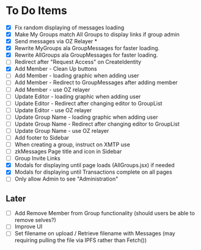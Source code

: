 # To Do Items

- [x] Fix random displaying of messages loading
- [x] Make My Groups match All Groups to display links if group admin
- [x] Send messages via OZ Relayer *
- [x] Rewrite MyGroups ala GroupMessages for faster loading.
- [x] Rewrite AllGroups ala GroupMessages for faster loading.
- [ ] Redirect after "Request Access" on CreateIdentity
- [x] Add Member - Clean Up buttons
- [ ] Add Member - loading graphic when adding user
- [ ] Add Member - Redirect to GroupMessages after adding member
- [ ] Add Member - use OZ relayer
- [ ] Update Editor - loading graphic when adding user
- [ ] Update Editor - Redirect after changing editor to GroupList
- [ ] Update Editor - use OZ relayer
- [ ] Update Group Name - loading graphic when adding user
- [ ] Update Group Name - Redirect after changing editor to GroupList
- [ ] Update Group Name - use OZ relayer
- [ ] Add footer to Sidebar
- [ ] When creating a group, instruct on XMTP use
- [ ] zkMessages Page title and icon in Sidebar
- [ ] Group Invite Links
- [x] Modals for displaying until page loads (AllGroups.jsx) if needed
- [x] Modals for displaying until Transactions complete on all pages
- [ ] Only allow Admin to see "Administration"

## Later

- [ ] Add Remove Member from Group functionality (should users be able to remove selves?)
- [ ] Improve UI
- [ ] Set filename on upload / Retrieve filename with Messages (may requiring pulling the file via IPFS rather than Fetch())